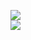 [![](https://img.shields.io/badge/Made%20With-Github%20Spray-lightgrey.svg?style=for-the-badge&logo=github)](https://github.com/Annihil/github-spray#20745)  
[![](https://i.imgur.com/2DrTn0Z.gif)](https://github.com/Annihil/github-spray)